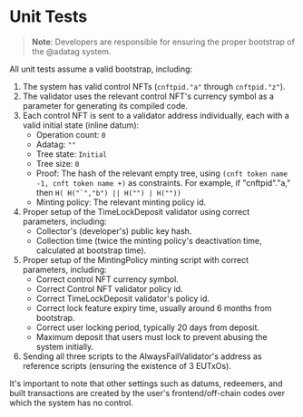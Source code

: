 # Unit Tests

> **Note**: Developers are responsible for ensuring the proper bootstrap of the @adatag system.

All unit tests assume a valid bootstrap, including:
1. The system has valid control NFTs (`cnftpid."a"` through `cnftpid."z"`).
2. The validator uses the relevant control NFT's currency symbol as a parameter for generating its compiled code.
3. Each control NFT is sent to a validator address individually, each with a valid initial state (inline datum):
    - Operation count: `0`
    - Adatag: `""`
    - Tree state: `Initial`
    - Tree size: `0`
    - Proof: The hash of the relevant empty tree, using `(cnft token name -1, cnft token name +)` as constraints. For example, if "cnftpid"."a," then ```H( H("`","b") || H("") | H(""))```
    - Minting policy: The relevant minting policy id.
4. Proper setup of the TimeLockDeposit validator using correct parameters, including:
    - Collector's (developer's) public key hash.
    - Collection time (twice the minting policy's deactivation time, calculated at bootstrap time).
5. Proper setup of the MintingPolicy minting script with correct parameters, including:
    - Correct control NFT currency symbol.
    - Correct Control NFT validator policy id.
    - Correct TimeLockDeposit validator's policy id.
    - Correct lock feature expiry time, usually around 6 months from bootstrap.
    - Correct user locking period, typically 20 days from deposit.
    - Maximum deposit that users must lock to prevent abusing the system initially.
6. Sending all three scripts to the AlwaysFailValidator's address as reference scripts (ensuring the existence of 3 EUTxOs).

It's important to note that other settings such as datums, redeemers, and built transactions are created by the user's frontend/off-chain codes over which the system has no control.